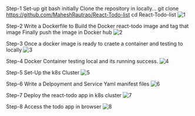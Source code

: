 Step-1
Set-up git bash initially
Clone the repository in locally...
git clone https://github.com/MaheshRautrao/React-Todo-list cd React-Todo-list
![1](https://github.com/user-attachments/assets/ee22254d-5936-4dbb-b4fe-608c74e2c491)

Step-2
Write a Dockerfile to Build the Docker react-todo image and tag that image 
Finally push the image in Docker hub
![2](https://github.com/user-attachments/assets/e0c29989-3190-4468-9bf0-a4e03fb0984e)

Step-3
Once a docker image is ready to craete a container and testing to locally
![3](https://github.com/user-attachments/assets/07ab788c-7a13-4be9-bcf2-9455f52631cb)

Step-4
Docker Container testing local and its running success.
![4](https://github.com/user-attachments/assets/4a0063f6-3d17-4407-88b3-9decff6c4196)

Step-5
Set-Up the k8s Cluster 
![5](https://github.com/user-attachments/assets/4534df62-baac-4871-89d6-3d9a0e31af22)

Step-6
Write a Delpoyment and Service Yaml manifest files
![6](https://github.com/user-attachments/assets/f7158202-0fa5-45df-a30b-08fdac786d25)

Step-7
Deploy the react-todo app in k8s cluster
![7](https://github.com/user-attachments/assets/da4922d2-d9f0-42b6-ad40-f2d643f2b597)

Step-8
Access the todo app in browser
![8](https://github.com/user-attachments/assets/b1ac3bc9-15a0-4d2c-b16f-119d5bf1c920)



